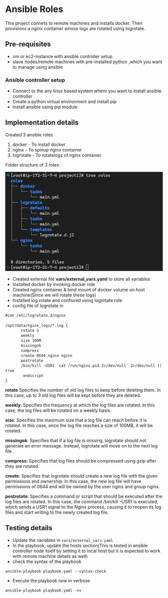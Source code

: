 # Ansible Roles
This project connets to remote machines and installs docker. Then provisions a nginx container whose logs are rotated using logrotate.

## Pre-requisites
* vm or ec2-instance with ansible controller setup
* slave nodes/remote machines with pre-installed python ,which you want to manage using ansible 

###  Ansible controller setup
* Connect to the any linux based system where you want to install ansible controller
* Create a python virtual environment and install pip
* Install ansible using pip module

## Implementation details

Created 3 ansible roles
1. docker - To install docker 
2. nginx - To spinup nginx container
3. logrotate - To rotatelogs of nginx container

 Folder structure of 3 roles:

 ![Folder structure of 3 roles](https://github.com/bhuvanchandmaddi/DevopsMiniProjects/blob/main/.images/roles-filestructure.PNG?raw=true)

 * Created external file **vars/external_vars.yaml** to store all variables
 * Installed docker by invoking docker role
 * Created nginx container & bind mount of docker volume on host machine(Since we will rotate these logs)
 * Installed log rotate and confiured using logrotate role
 * config file of logrotate in 
 ```
 #cat /etc/logrotate.d/nginx

 /opt/data/nginx_logs/*.log {
        rotate 3
        weekly
        size 100M
        missingok
        compress
        create 0644 nginx nginx
        postrotate
        /bin/kill -USR1 `cat /run/nginx.pid 2>/dev/null` 2>/dev/null || true
         endscript
}
 ```

 **rotate**  Specifies the number of old log files to keep before deleting them. In this case, up to 3 old log files will be kept before they are deleted.

 **weekly**: Specifies the frequency at which the log files are rotated. In this case, the log files will be rotated on a weekly basis.

 **size**: Specifies the maximum size that a log file can reach before it is rotated. In this case, once the log file reaches a size of 100MB, it will be rotated.

**missingok**: Specifies that if a log file is missing, logrotate should not generate an error message. Instead, logrotate will move on to the next log file.

**compress**: Specifies that log files should be compressed using gzip after they are rotated.

**create**: Specifies that logrotate should create a new log file with the given permissions and ownership. In this case, the new log file will have permissions of 0644 and will be owned by the user nginx and group nginx.

**postrotate**: Specifies a command or script that should be executed after the log files are rotated. In this case, the command /bin/kill -USR1 is executed, which sends a USR1 signal to the Nginx process, causing it to reopen its log files and start writing to the newly created log file.
 

## Testing details
* Update the variables in `vars/external_vars.yaml`
* In the playbook, update the hosts section(This is tested in ansible controller node itself by setting it to local host but it is expected to work with remote machine details as well)
* check the syntax of the playbook
```
ansible-playbook playbook.yaml --syntax-check
```
* Execute the playbook now in verbose
```
ansible-playbook playbook.yaml -vv
```

